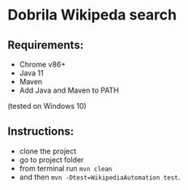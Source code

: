 # Dobrila Wikipeda search

## Requirements:
 - Chrome v86+
 - Java 11
 - Maven
 - Add Java and Maven to PATH
 
(tested on Windows 10)
 
## Instructions:
 - clone the project
 - go to project folder 
 - from terminal run
`mvn clean`
 - and then
`mvn -Dtest=WikipediaAutomation test`.
